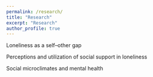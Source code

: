 ```yaml
---
permalink: /research/
title: "Research"
excerpt: "Research"
author_profile: true
---
```


Loneliness as a self–other gap

Perceptions and utilization of social support in loneliness

Social microclimates and mental health

